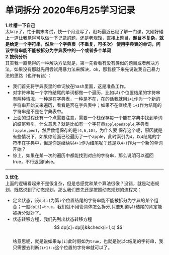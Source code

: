 # 单词拆分 2020年6月25学习记录  
**1.吐槽一下自己**  
太lazy了，忙于期末考试，快一个月没写了，赶巧最近已经了解一门课，又刚好碰上一道让我觉得可以做一下记录的题，还是老规矩，直接上题目，**题目不复杂，就是给定一个字符串，然后一个字典表（不重复，可多次）
使用字典表的单词，问该字符串能不能被拆分为字典表中的一个或者多个单词**  
**2.按例分析**  
其实我一直觉得的一种解决方法就是，第一先看看有没有类似的题目或者解决方法，如果没有那就先用尝试用暴力法来解决，ok，那我接下来先说说我自己暴力法的思路（也许有错）：  
 - 我们首先将字典表里的单词放在hash里面，这是准备工作。
 - 对字符串每一个字符结尾的单词都做一个遍历，比如以`i`个位置结尾的字符串有两种情况，一种是在字典表，一种是不在，在的话我就用`i+1`作为一个新的字符串开始又来遍历，看看是否在字典表中；如果不在继续用
 `i+1`作为结尾的字符串是不是在字典表中。  
 - 上面的过程还有一个点需要注意，需要一个栈保存每一个能在字典中找到单词的结尾索引，什么意思？就是比如有一个字符串`applepenapple`,字典表`[apple,pen]`，然后数组保存的是`[4,6,10]`，为什么要
 保存这个呢，原因就是有些情况下，如果你前面已经遍历了一个apple，此时索引为`4`，以`4`结尾的字符串在字典中，但是你是继续以`4+1`作为结尾呢？还是以`4+1`作为一个新的单词开始？
 - 综上，如果在某一次的遍历中都能找到对应的字符串，那么说明可以返回true，不行返回false。  
 ---
**3.优化**  
上面的逻辑看起来不是很复杂，但是总感觉和某个算法很像？没错，就是动态规划，既然说到了动态规划，那么我们首先还是按照动态规划的流程来：  
- 定义状态，设`dp[i]`为第`i`个位置结尾的字符串能不能被拆分为字典的某个组合；一般`dp[i]=true`，我们就不用管具体怎么拆分,只要知道以`i`结尾的肯定能被拆分就对了。  
- 状态转移方程，我们先列出状态转移方程  
$$ dp[c]=dp[i]&&check(i+1,c) $$  
啥意思呢，就是说如果`dp[i]`此时假如为`true`，也就是说以c结尾的字符串，我只需要去判断`(i+1)-c`这个位置的字符串就可以了。
